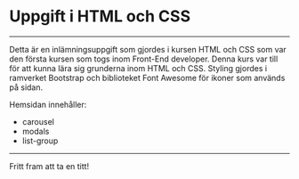 # Uppgift i HTML och CSS
---------------------------------------------------------------

Detta är en inlämningsuppgift som gjordes i kursen HTML och CSS som var den första kursen som togs inom Front-End developer.
Denna kurs var till för att kunna lära sig grunderna inom HTML och CSS. Styling gjordes i ramverket Bootstrap och biblioteket Font Awesome för ikoner som används på sidan.
 
Hemsidan innehåller:
- carousel
- modals
- list-group


---------------------------------------------------------------

Fritt fram att ta en titt!